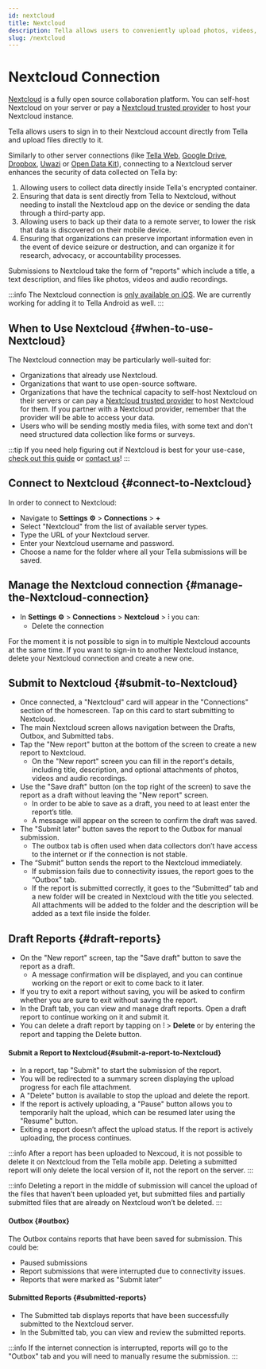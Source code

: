 ```yaml
---
id: nextcloud
title: Nextcloud 
description: Tella allows users to conveniently upload photos, videos, pdfs and audio recordings to Nextcloud.
slug: /nextcloud
---
```


# Nextcloud Connection

[Nextcloud](https://nextcloud.com/) is a fully open source collaboration platform. You can self-host Nextcloud on your server or pay a [Nextcloud trusted provider](https://nextcloud.com/providers/) to host your Nextcloud instance. 

Tella allows users to sign in to their Nextcloud account directly from Tella and upload files directly to it.

Similarly to other server connections (like [Tella Web](/tella-web), [Google Drive](/g-drive), [Dropbox](/dropbox), [Uwazi](/uwazi) or [Open Data Kit](/odk)), connecting to a Nextcloud server enhances the security of data collected on Tella by:

1. Allowing users to collect data directly inside Tella's encrypted container.
2. Ensuring that data is sent directly from Tella to Nextcloud, without needing to install the Nextcloud app on the device or sending the data through a third-party app.
3. Allowing users to back up their data to a remote server, to lower the risk that data is discovered on their mobile device.
4. Ensuring that organizations can preserve important information even in the event of device seizure or destruction, and can organize it for research, advocacy, or accountability processes.

Submissions to Nextcloud take the form of "reports" which include a title, a text description, and files like photos, videos and audio recordings.

:::info
The Nextcloud connection is [only available on iOS](/features). We are currently working for adding it to Tella Android as well.
:::


## When to Use Nextcloud {#when-to-use-Nextcloud}

The Nextcloud connection may be particularly well-suited for:
- Organizations that already use Nextcloud.
- Organizations that want to use open-source software.
- Organizations that have the technical capacity to self-host Nextcloud on their servers or can pay a [Nextcloud trusted provider](https://nextcloud.com/providers/) to host Nextcloud for them. If you partner with a Nextcloud provider, remember that the provider will be able to access your data. 
- Users who will be sending mostly media files, with some text and don't need structured data collection like forms or surveys.


:::tip
If you need help figuring out if Nextcloud is best for your use-case, [check out this guide](/for-organizations#selecting-the-right-type-of-server) or [contact us](/contact-us)!
:::

## Connect to Nextcloud {#connect-to-Nextcloud}

In order to connect to Nextcloud:

* Navigate to **Settings ⚙️** > **Connections** > **+**
* Select "Nextcloud" from the list of available server types.
* Type the URL of your Nextcloud server.
* Enter your Nextcloud username and password.
* Choose a name for the folder where all your Tella submissions will be saved.


## Manage the Nextcloud connection {#manage-the-Nextcloud-connection}

* In **Settings ⚙️** > **Connections** >  **Nextcloud** > **⫶** you can:
  - Delete the connection

For the moment it is not possible to sign in to multiple Nextcloud accounts at the same time. If you want to sign-in to another Nextcloud instance, delete your Nextcloud connection and create a new one.


## Submit to Nextcloud {#submit-to-Nextcloud}

* Once connected, a "Nextcloud" card will appear in the "Connections" section of the homescreen. Tap on this card to start submitting to Nextcloud.
* The main Nextcloud screen allows navigation between the Drafts, Outbox, and Submitted tabs.
* Tap the "New report" button at the bottom of the screen to create a new report to Nextcloud.
    * On the "New report" screen you can fill in the report's details, including title, description, and optional attachments of photos, videos and audio recordings.
* Use the "Save draft" button (on the top right of the screen) to save the report as a draft without leaving the "New report" screen. 
    * In order to be able to save as a draft, you need to at least enter the report’s title.
    * A message will appear on the screen to confirm the draft was saved.
* The "Submit later" button saves the report to the Outbox for manual submission.
    * The outbox tab is often used when data collectors don’t have access to the internet or if the connection is not stable.
* The “Submit” button sends the report to the Nextcloud immediately.
    * If submission fails due to connectivity issues, the report goes to the “Outbox" tab.
    * If the report is submitted correctly, it goes to the “Submitted” tab and a new folder will be created in Nextcloud with the title you selected. All attachments will be added to the folder and the description will be added as a text file inside the folder.


##  Draft Reports {#draft-reports}


* On the "New report" screen, tap the "Save draft" button to save the report as a draft.
    * A message confirmation will be displayed, and you can continue working on the report or exit to come back to it later.
* If you try to exit a report without saving, you will be asked to confirm whether you are sure to exit without saving the report.
* In the Draft tab, you can view and manage draft reports. Open a draft report to continue working on it and submit it.
* You can delete a draft report by tapping on **⫶** > **Delete** or by entering the report and tapping the Delete button.


#### Submit a Report to Nextcloud{#submit-a-report-to-Nextcloud}

* In a report, tap "Submit" to start the submission of the report.
* You will be redirected to a summary screen displaying the upload progress for each file attachment.
* A "Delete" button is available to stop the upload and delete the report.
* If the report is actively uploading, a "Pause" button allows you to temporarily halt the upload, which can be resumed later using the "Resume" button.
* Exiting a report doesn’t affect the upload status. If the report is actively uploading, the process continues. 

:::info
After a report has been uploaded to Nexcoud, it is not possible to delete it on Nextcloud from the Tella mobile app. Deleting a submitted report will only delete the local version of it, not the report on the server. 
:::

:::info
Deleting a report in the middle of submission will cancel the upload of the files that haven’t been uploaded yet, but submitted files and partially submitted files that are already on Nextcloud won’t be deleted.
:::


#### Outbox {#outbox}

The Outbox contains reports that have been saved for submission. This could be:

* Paused submissions
* Report submissions that were interrupted due to connectivity issues.
* Reports that were marked as "Submit later"


#### Submitted Reports {#submitted-reports}

- The Submitted tab displays reports that have been successfully submitted to the Nextcloud server.
- In the Submitted tab, you can view and review the submitted reports.

:::info
If the internet connection is interrupted, reports will go to the "Outbox" tab and you will need to manually resume the submission.
:::



